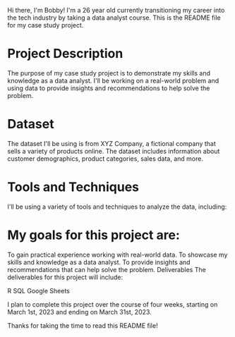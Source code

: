 Hi there, I'm Bobby! I'm a 26 year old currently transitioning my career into the tech industry by taking a data analyst course. This is the README file for my case study project.

# Project Description
The purpose of my case study project is to demonstrate my skills and knowledge as a data analyst. I'll be working on a real-world problem and using data to provide insights and recommendations to help solve the problem.

# Dataset
The dataset I'll be using is from XYZ Company, a fictional company that sells a variety of products online. The dataset includes information about customer demographics, product categories, sales data, and more.

# Tools and Techniques
I'll be using a variety of tools and techniques to analyze the data, including:


# My goals for this project are:

To gain practical experience working with real-world data.
To showcase my skills and knowledge as a data analyst.
To provide insights and recommendations that can help solve the problem.
Deliverables
The deliverables for this project will include:

R
SQL
Google Sheets

I plan to complete this project over the course of four weeks, starting on March 1st, 2023 and ending on March 31st, 2023.



Thanks for taking the time to read this README file!
